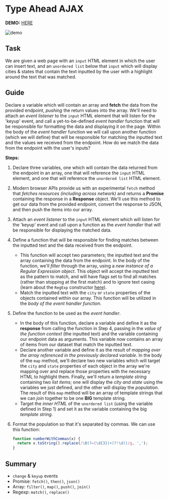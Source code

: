 # Type Ahead AJAX
**DEMO:** [HERE](https://mitzelldone.github.io/JavaScript30/The%2030%20Projects/06%20-%20Type%20Ahead/index.html)

![demo](../06%20-%20Type%20Ahead/demo.gif)

## Task
We are given a web page with an `input` HTML element in which the user can insert
  text, and an `unordered list` below that `input` which will display cities & states
  that contain the text inputted by the user with a highlight around the text that
  was matched. 
## Guide

Declare a variable which will contain an array and **fetch** the data from the provided endpoint,
  _pushing_ the return values into the array. We'll need to attach an _event listener_ to the
  `input` HTML element that will listen for the 'keyup' event, and call a yet-to-be-defined
  _event handler_ function that will be responsible for formatting the data and displaying it
  on the page. Within the body of the _event handler_ function we will call upon another
  function (which we will define) that will be responsible for matching the inputted text 
  and the values we received from the endpoint. How do we match the data from the endpoint with
  the user's inputs? 

**Steps:**

1. Declare three variables, one which will contain the data returned from the endpoint in an
  array, one that will reference the `input` HTML element, and one that will reference the
  `unordered list` HTML element.

2. Modern browser APIs provide us with an experimental `fetch` method that _fetches resources 
  (including across network)_ and returns a **Promise** containing the response in a **Response**
  object. We'll use this method to get our data from the provided endpoint, convert the response
  to JSON, and then push the items into our array.

3. Attach an _event listener_ to the `input` HTML element which will listen for the 'keyup' event
  and call upon a function as the _event handler_ that will be responsible for displaying
  the matched data.

4. Define a function that will be responsible for finding matches between the inputted text
  and the data received from the endpoint. 
    - This function will accept two parameters; the inputted text and the array containing the 
    data from the endpoint. In the body of the function, we'll _filter_ through the array, using a 
    _new instance of a Regular Expression object_. This object will accept the inputted text 
    as the pattern to match, and will have flags set to find all matches (rather than stopping 
    at the first match) and to ignore text casing (learn about the `RegExp` constructor 
  [here](https://developer.mozilla.org/en-US/docs/Web/JavaScript/Reference/Global_Objects/RegExp)).
    - Match the inputted text with the `city` or `state` properties of the objects contained within
    our array. This function will be utilized in the _body of the event handler function_.

5. Define the function to be used as the _event handler_.
    - In the body of this function, declare a variable and define it as the **response** from 
    calling the function in Step 4, passing in the _value of the function context_ (the 
    inputted text) and the variable containing our endpoint data as arguments. This variable 
    now contains an array of items from our dataset that match the inputted text. 
    - Declare another variable and define it as the result of _mapping over the array
    referenced in the previously declared variable_. In the body of the `map` method, we'll 
    declare two new variables which will target the `city` and `state` properties of each 
    object in the array we're mapping over and replace those properties with the necessary
    HTML to highlight them. Finally, we'll return  a _template string_ containing two _list items_; 
    one will display the _city and state_ using the variables we just defined, and the 
    other will display the _population_. The result of this `map` method will be an array 
    of template strings that we can _join_ together to be one **BIG** template string.
    - Target the _inner HTML_ of the `unordered list` (using the variable defined in Step 1) and
    set it as the variable containing the big _template string_.
6. Format the population so that it's separated by commas. We can use this function:

    ```JavaScript
    function numberWithCommas(x) {
      return x.toString().replace(/\B(?=(\d{3})+(?!\d))/g, ',');
    }
    ```
## Summary
- `change` & `keyup` events
- Promise: `fetch()`, `then()`, `json()`
- Array: `filter()`, `map()`, `push()`, `join()`
- Regexp: `match()`, `replace()`
